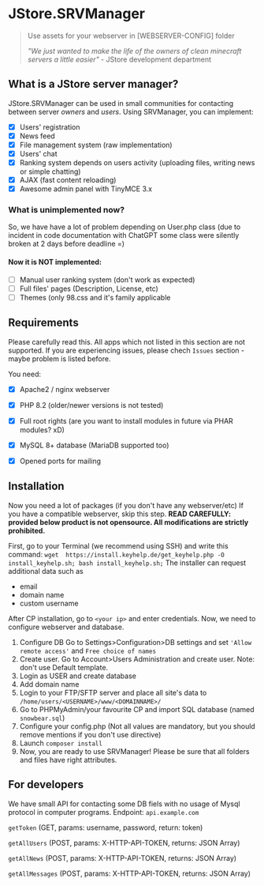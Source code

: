 # JStore.SRVManager

> Use assets for your webserver in [WEBSERVER-CONFIG] folder
> 
> *"We just wanted to make the life of the owners of clean minecraft servers a little easier"* - JStore development department

## What is a JStore server manager?
JStore.SRVManager can be used in small communities for contacting between server *owners* and *users*. Using SRVManager, you can implement:
 - [x] Users' registration
 - [x] News feed
 - [x] File management system (raw implementation)
 - [x] Users' chat
 - [x] Ranking system depends on users activity (uploading files, writing news or simple chatting)
 - [x] AJAX (fast content reloading)
 - [x] Awesome admin panel with TinyMCE 3.x
### What is unimplemented now?
So, we have have a lot of problem depending on User.php class (due to incident in code documentation with ChatGPT some class were silently broken at 2 days before deadline =)
#### Now it is NOT implemented:
 - [ ] Manual user ranking system (don't work as expected)
 - [ ] Full files' pages (Description, License, etc)
 - [ ] Themes (only 98.css and it's family applicable

## Requirements
Please carefully read this. All apps which not listed in this section are not supported. If you are experiencing issues, please chech `Issues` section - maybe problem is listed before.

You need:
 - [X] Apache2 / nginx webserver
 - [X] PHP 8.2 (older/newer versions is not tested)
 - [X] Full root rights (are you want to install modules in future via PHAR modules? xD)
 - [X] MySQL 8+ database (MariaDB supported too)
 - [X] Opened ports for mailing

 
## Installation
Now you need a lot of packages (if you don't have any webserver/etc)
If you have a compatible webserver, skip this step.
**READ CAREFULLY: provided below product is not opensource. All modifications are strictly prohibited.**

First, go to your Terminal (we recommend using SSH) and write this command:
`wget  https://install.keyhelp.de/get_keyhelp.php -O install_keyhelp.sh; bash install_keyhelp.sh;`
The installer can request additional data such as 
- email
- domain name
- custom username

After CP installation, go to `<your ip>` and enter credentials.
Now, we need to configure webserver and database.
1. Configure DB 
Go to Settings>Configuration>DB settings and set `'Allow remote access'` and `Free choice of names`
2. Create user.
Go to Account>Users Administration and create user. Note: don't use Default template.
3. Login as USER and create database
4. Add domain name
5. Login to your FTP/SFTP server and place all site's data to `/home/users/<USERNAME>/www/<DOMAINNAME>/`
6. Go to PHPMyAdmin/your favourite CP and import SQL database (named `snowbear.sql`)
7. Configure your config.php (Not all values are mandatory, but you should remove mentions if you don't use directive)
8. Launch `composer install`
9. Now, you are ready to use SRVManager! Please be sure that all folders and files have right attributes.

## For developers
We have small API for contacting some DB fiels with no usage of Mysql protocol in computer programs.
Endpoint:
`api.example.com`

`getToken` (GET, params: username, password, return: token)

`getAllUsers` (POST, params: X-HTTP-API-TOKEN, returns: JSON Array)

`getAllNews` (POST, params: X-HTTP-API-TOKEN, returns: JSON Array)

`getAllMessages` (POST, params: X-HTTP-API-TOKEN, returns: JSON Array)
